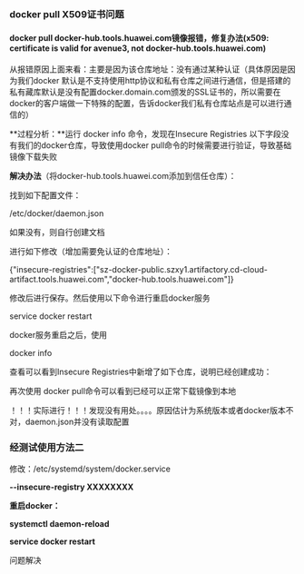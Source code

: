 ### docker pull X509证书问题



#### docker pull docker-hub.tools.huawei.com镜像报错，修复办法(x509: certificate is valid for avenue3, not docker-hub.tools.huawei.com)



从报错原因上面来看：主要是因为该仓库地址：没有通过某种认证（具体原因是因为我们docker 默认是不支持使用http协议和私有仓库之间进行通信，但是搭建的私有藏库默认是没有配置docker.domain.com颁发的SSL证书的，所以需要在docker的客户端做一下特殊的配置，告诉docker我们私有仓库站点是可以进行通信的）



**过程分析：**运行 docker info 命令，发现在Insecure Registries 以下字段没有我们的docker仓库，导致使用docker pull命令的时候需要进行验证，导致基础镜像下载失败 



**解决办法**（将docker-hub.tools.huawei.com添加到信任仓库）：

找到如下配置文件：

/etc/docker/daemon.json

如果没有，则自行创建文档

进行如下修改（增加需要免认证的仓库地址）：

{"insecure-registries":["sz-docker-public.szxy1.artifactory.cd-cloud-artifact.tools.huawei.com","docker-hub.tools.huawei.com"]}

修改后进行保存。然后使用以下命令进行重启docker服务

service docker restart

docker服务重启之后，使用

docker info

查看可以看到Insecure Registries中新增了如下仓库，说明已经创建成功：



再次使用 docker pull命令可以看到已经可以正常下载镜像到本地



！！！实际进行！！！发现没有用处。。。。原因估计为系统版本或者docker版本不对，daemon.json并没有读取配置



### 经测试使用方法二

修改：/etc/systemd/system/docker.service

**--insecure-registry XXXXXXXX**

**重启docker：**

**systemctl daemon-reload**

**service docker restart**

问题解决
